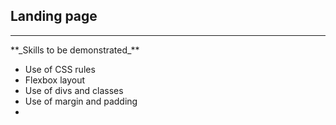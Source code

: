 ## Landing page

<hr>
**_Skills to be demonstrated_**
<ul>
    <li>Use of CSS rules</li>
    <li>Flexbox layout</li>
    <li>Use of divs and classes</li>
    <li>Use of margin and padding<li>
</ul>

